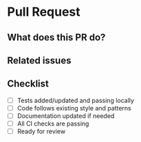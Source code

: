 # Pull Request

## What does this PR do?
<!-- Brief description of the changes and why they're needed -->

## Related issues
<!-- Link any related issues with "Fixes #123" or "Closes #123" -->

## Checklist
- [ ] Tests added/updated and passing locally
- [ ] Code follows existing style and patterns
- [ ] Documentation updated if needed
- [ ] All CI checks are passing
- [ ] Ready for review